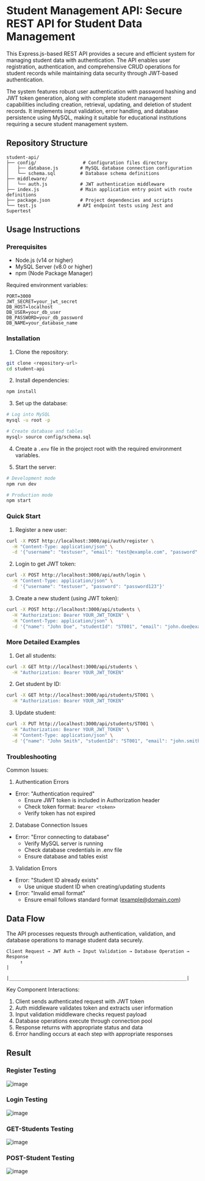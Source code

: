 # Student Management API: Secure REST API for Student Data Management

This Express.js-based REST API provides a secure and efficient system for managing student data with authentication. The API enables user registration, authentication, and comprehensive CRUD operations for student records while maintaining data security through JWT-based authentication.

The system features robust user authentication with password hashing and JWT token generation, along with complete student management capabilities including creation, retrieval, updating, and deletion of student records. It implements input validation, error handling, and database persistence using MySQL, making it suitable for educational institutions requiring a secure student management system.

## Repository Structure
```
student-api/
├── config/                 # Configuration files directory
│   ├── database.js        # MySQL database connection configuration
│   └── schema.sql         # Database schema definitions
├── middleware/
│   └── auth.js            # JWT authentication middleware
├── index.js               # Main application entry point with route definitions
├── package.json           # Project dependencies and scripts
└── test.js               # API endpoint tests using Jest and Supertest
```

## Usage Instructions
### Prerequisites
- Node.js (v14 or higher)
- MySQL Server (v8.0 or higher)
- npm (Node Package Manager)

Required environment variables:
```
PORT=3000
JWT_SECRET=your_jwt_secret
DB_HOST=localhost
DB_USER=your_db_user
DB_PASSWORD=your_db_password
DB_NAME=your_database_name
```

### Installation

1. Clone the repository:
```bash
git clone <repository-url>
cd student-api
```

2. Install dependencies:
```bash
npm install
```

3. Set up the database:
```bash
# Log into MySQL
mysql -u root -p

# Create database and tables
mysql> source config/schema.sql
```

4. Create a `.env` file in the project root with the required environment variables.

5. Start the server:
```bash
# Development mode
npm run dev

# Production mode
npm start
```

### Quick Start

1. Register a new user:
```bash
curl -X POST http://localhost:3000/api/auth/register \
  -H "Content-Type: application/json" \
  -d '{"username": "testuser", "email": "test@example.com", "password": "password123"}'
```

2. Login to get JWT token:
```bash
curl -X POST http://localhost:3000/api/auth/login \
  -H "Content-Type: application/json" \
  -d '{"username": "testuser", "password": "password123"}'
```

3. Create a new student (using JWT token):
```bash
curl -X POST http://localhost:3000/api/students \
  -H "Authorization: Bearer YOUR_JWT_TOKEN" \
  -H "Content-Type: application/json" \
  -d '{"name": "John Doe", "studentId": "ST001", "email": "john.doe@example.com"}'
```

### More Detailed Examples

1. Get all students:
```bash
curl -X GET http://localhost:3000/api/students \
  -H "Authorization: Bearer YOUR_JWT_TOKEN"
```

2. Get student by ID:
```bash
curl -X GET http://localhost:3000/api/students/ST001 \
  -H "Authorization: Bearer YOUR_JWT_TOKEN"
```

3. Update student:
```bash
curl -X PUT http://localhost:3000/api/students/ST001 \
  -H "Authorization: Bearer YOUR_JWT_TOKEN" \
  -H "Content-Type: application/json" \
  -d '{"name": "John Smith", "studentId": "ST001", "email": "john.smith@example.com"}'
```

### Troubleshooting

Common Issues:

1. Authentication Errors
- Error: "Authentication required"
  - Ensure JWT token is included in Authorization header
  - Check token format: `Bearer <token>`
  - Verify token has not expired

2. Database Connection Issues
- Error: "Error connecting to database"
  - Verify MySQL server is running
  - Check database credentials in .env file
  - Ensure database and tables exist

3. Validation Errors
- Error: "Student ID already exists"
  - Use unique student ID when creating/updating students
- Error: "Invalid email format"
  - Ensure email follows standard format (example@domain.com)

## Data Flow

The API processes requests through authentication, validation, and database operations to manage student data securely.

```ascii
Client Request → JWT Auth → Input Validation → Database Operation → Response
     ↑                                                                 |
     |_________________________________________________________________|
```

Key Component Interactions:
1. Client sends authenticated request with JWT token
2. Auth middleware validates token and extracts user information
3. Input validation middleware checks request payload
4. Database operations execute through connection pool
5. Response returns with appropriate status and data
6. Error handling occurs at each step with appropriate responses

## Result

### Register Testing
![image](https://github.com/user-attachments/assets/f61840b4-ba3f-45d1-8137-f42cea668436)

### Login Testing
![image](https://github.com/user-attachments/assets/cef33767-71ec-4282-b6cf-9770f197cba0)

### GET-Students Testing
![image](https://github.com/user-attachments/assets/29aa2ff2-5a95-41c2-a2c4-2d139108621b)

### POST-Student Testing
![image](https://github.com/user-attachments/assets/6550dd29-9d8d-42c1-87ae-76d075348cad)


